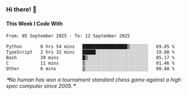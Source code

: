 ### Hi there! 👋

#### This Week I Code With
<!--START_SECTION:waka-->

```txt
From: 05 September 2025 - To: 12 September 2025

Python       8 hrs 54 mins   █████████████████▒░░░░░░░   69.85 %
TypeScript   2 hrs 32 mins   █████░░░░░░░░░░░░░░░░░░░░   19.88 %
Bash         39 mins         █▒░░░░░░░░░░░░░░░░░░░░░░░   05.17 %
C            11 mins         ▒░░░░░░░░░░░░░░░░░░░░░░░░   01.46 %
Other        6 mins          ▒░░░░░░░░░░░░░░░░░░░░░░░░   00.88 %
```

<!--END_SECTION:waka-->

<!--STARTS_HERE_QUOTE_README-->
<i>❝No human has won a tournament standard chess game against a high spec computer since 2005.❞</i>
<!--ENDS_HERE_QUOTE_README-->
